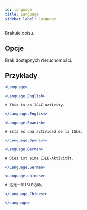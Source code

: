 ```yaml
---
id: language 
title: Language
sidebar_label: Language
---
```


Brakuje opisu.

## Opcje

Brak dostępnych nieruchomości.

## Przykłady

```jsx live
<Language>

<Language.English>

# This is an ISLE activity.

</Language.English>

<Language.Spanish>

# Esta es una actividad de la ISLE.

</Language.Spanish>

<Language.German>

# Dies ist eine ISLE-Aktivität.

</Language.German>

<Language.Chinese>

# 这是一项ISLE活动。

</Language.Chinese>

</Language>
```

